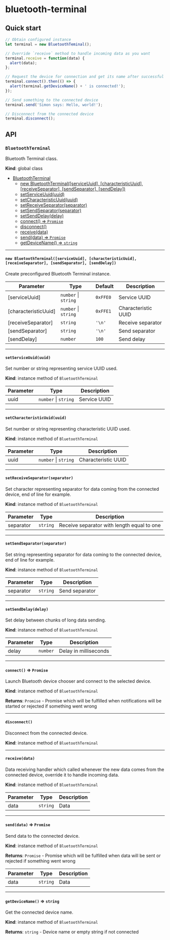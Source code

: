 # bluetooth-terminal

## Quick start

```javascript
// Obtain configured instance
let terminal = new BluetoothTeminal();

// Override `receive` method to handle incoming data as you want
terminal.receive = function(data) {
  alert(data);
};

// Request the device for connection and get its name after successful connection
terminal.connect().then(() => {
  alert(terminal.getDeviceName() + ' is connected!');
});

// Send something to the connected device
terminal.send('Simon says: Hello, world!');

// Disconnect from the connected device
terminal.disconnect();
```

## API

### `BluetoothTerminal`

Bluetooth Terminal class.

**Kind**: global class

* [BluetoothTerminal](#bluetoothterminal)
  * [new BluetoothTerminal([serviceUuid], [characteristicUuid], [receiveSeparator], [sendSeparator], [sendDelay])](#new-bluetoothterminalserviceuuid-characteristicuuid-receiveseparator-sendseparator-senddelay)
  * [setServiceUuid(uuid)](#setserviceuuiduuid)
  * [setCharacteristicUuid(uuid)](#setcharacteristicuuiduuid)
  * [setReceiveSeparator(separator)](#setreceiveseparatorseparator)
  * [setSendSeparator(separator)](#setsendseparatorseparator)
  * [setSendDelay(delay)](#setsenddelaydelay)
  * [connect() ⇒ `Promise`](#connect--promise)
  * [disconnect()](#disconnect)
  * [receive(data)](#receivedata)
  * [send(data) ⇒ `Promise`](#senddata--promise)
  * [getDeviceName() ⇒ `string`](#getdevicename--string)

---

#### `new BluetoothTerminal([serviceUuid], [characteristicUuid], [receiveSeparator], [sendSeparator], [sendDelay])`

Create preconfigured Bluetooth Terminal instance.

| Parameter            | Type                     | Default  | Description         |
| -------------------- | ------------------------ | -------- | ------------------- |
| [serviceUuid]        | `number` &#124; `string` | `0xFFE0` | Service UUID        |
| [characteristicUuid] | `number` &#124; `string` | `0xFFE1` | Characteristic UUID |
| [receiveSeparator]   | `string`                 | `'\n'`   | Receive separator   |
| [sendSeparator]      | `string`                 | `'\n'`   | Send separator      |
| [sendDelay]          | `number`                 | `100`    | Send delay          |

---

#### `setServiceUuid(uuid)`

Set number or string representing service UUID used.

**Kind**: instance method of `BluetoothTerminal`

| Parameter | Type                     | Description  |
| --------- | ------------------------ | ------------ |
| uuid      | `number` &#124; `string` | Service UUID |

---

#### `setCharacteristicUuid(uuid)`

Set number or string representing characteristic UUID used.

**Kind**: instance method of `BluetoothTerminal`

| Parameter | Type                     | Description         |
| --------- | ------------------------ | ------------------- |
| uuid      | `number` &#124; `string` | Characteristic UUID |

---

#### `setReceiveSeparator(separator)`

Set character representing separator for data coming from the connected device, end of line for example.

**Kind**: instance method of `BluetoothTerminal`

| Parameter | Type     | Description                                |
| --------- | -------- | ------------------------------------------ |
| separator | `string` | Receive separator with length equal to one |

---

#### `setSendSeparator(separator)`

Set string representing separator for data coming to the connected device, end of line for example.

**Kind**: instance method of `BluetoothTerminal`

| Parameter | Type     | Description    |
| --------- | -------- | -------------- |
| separator | `string` | Send separator |

---

#### `setSendDelay(delay)`

Set delay between chunks of long data sending.

**Kind**: instance method of `BluetoothTerminal`

| Parameter | Type     | Description           |
| --------- | -------- | --------------------- |
| delay     | `number` | Delay in milliseconds |

---

#### `connect()` ⇒ `Promise`

Launch Bluetooth device chooser and connect to the selected device.

**Kind**: instance method of `BluetoothTerminal`

**Returns**: `Promise` - Promise which will be fulfilled when notifications will be started or rejected if something
went wrong  

---

#### `disconnect()`

Disconnect from the connected device.

**Kind**: instance method of `BluetoothTerminal`

---

#### `receive(data)`

Data receiving handler which called whenever the new data comes from the connected device, override it to handle
incoming data.

**Kind**: instance method of `BluetoothTerminal`

| Parameter | Type     | Description |
| --------- | -------- | ----------- |
| data      | `string` | Data        |

---

#### `send(data)` ⇒ `Promise`

Send data to the connected device.

**Kind**: instance method of `BluetoothTerminal`

**Returns**: `Promise` - Promise which will be fulfilled when data will be sent or rejected if something went wrong  

| Parameter | Type     | Description |
| --------- | -------- | ----------- |
| data      | `string` | Data        |

---

#### `getDeviceName()` ⇒ `string`

Get the connected device name.

**Kind**: instance method of `BluetoothTerminal`

**Returns**: `string` - Device name or empty string if not connected
